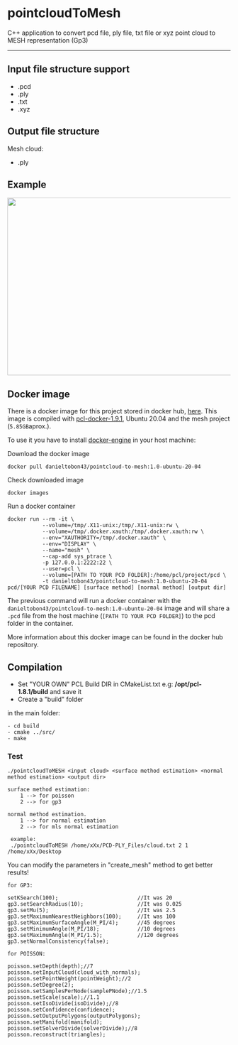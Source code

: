 # pointcloudToMesh
C++ application to convert pcd file, ply file, txt file or xyz point cloud to MESH representation (Gp3)

-------------------
## Input file structure support

* .pcd 
* .ply
* .txt
* .xyz

## Output file structure 
Mesh cloud:
* .ply

## Example
<img src="./example/mss1.png" align="center" height="400" width="700"><br>

## Docker image
There is a docker image for this project stored in docker hub, [here](https://hub.docker.com/r/danieltobon43/pointcloud-to-mesh). This image is compiled with [pcl-docker-1.9.1](https://hub.docker.com/r/danieltobon43/pcl-docker-1-9-1), Ubuntu 20.04 and the mesh project (`5.85GB`aprox.).

To use it you have to install [docker-engine](https://docs.docker.com/engine/install/) in your host machine:

Download the docker image

```
docker pull danieltobon43/pointcloud-to-mesh:1.0-ubuntu-20-04
```

Check downloaded image
```
docker images
```

Run a docker container
```
docker run --rm -it \
           --volume=/tmp/.X11-unix:/tmp/.X11-unix:rw \
           --volume=/tmp/.docker.xauth:/tmp/.docker.xauth:rw \
           --env="XAUTHORITY=/tmp/.docker.xauth" \
           --env="DISPLAY" \
           --name="mesh" \
           --cap-add sys_ptrace \
           -p 127.0.0.1:2222:22 \
           --user=pcl \
           --volume=[PATH TO YOUR PCD FOLDER]:/home/pcl/project/pcd \
           -t danieltobon43/pointcloud-to-mesh:1.0-ubuntu-20-04 pcd/[YOUR PCD FILENAME] [surface method] [normal method] [output dir]
```

The previous command will run a docker container with the `danieltobon43/pointcloud-to-mesh:1.0-ubuntu-20-04`  image and will share a `.pcd` file from the host machine (`[PATH TO YOUR PCD FOLDER]`) to the pcd folder in the container.

More information about this docker image can be found in the docker hub repository.

## Compilation
* Set "YOUR OWN" PCL Build DIR in CMakeList.txt e.g: **/opt/pcl-1.8.1/build** and save it
* Create a "build" folder

in the main folder:

    - cd build  
    - cmake ../src/
    - make
       
        	 
### Test

    ./pointcloudToMESH <input cloud> <surface method estimation> <normal method estimation> <output dir>
    
    surface method estimation:
        1 --> for poisson
        2 --> for gp3
        
    normal method estimation.
        1 --> for normal estimation
        2 --> for mls normal estimation
        
     example:
     ./pointcloudToMESH /home/xXx/PCD-PLY_Files/cloud.txt 2 1 /home/xXx/Desktop    

  
You can modify the parameters in "create_mesh" method to get better results!
  
    for GP3:
    
    setKSearch(100);                         //It was 20
    gp3.setSearchRadius(10);                 //It was 0.025
    gp3.setMu(5);                            //It was 2.5
    gp3.setMaximumNearestNeighbors(100);     //It was 100
    gp3.setMaximumSurfaceAngle(M_PI/4);      //45 degrees   
    gp3.setMinimumAngle(M_PI/18);            //10 degrees 
    gp3.setMaximumAngle(M_PI/1.5);           //120 degrees     
    gp3.setNormalConsistency(false); 
    
    for POISSON:
    
    poisson.setDepth(depth);//7
    poisson.setInputCloud(cloud_with_normals);
    poisson.setPointWeight(pointWeight);//2
    poisson.setDegree(2);
    poisson.setSamplesPerNode(samplePNode);//1.5
    poisson.setScale(scale);//1.1
    poisson.setIsoDivide(isoDivide);//8
    poisson.setConfidence(confidence);
    poisson.setOutputPolygons(outputPolygons);
    poisson.setManifold(manifold);
    poisson.setSolverDivide(solverDivide);//8
    poisson.reconstruct(triangles);

